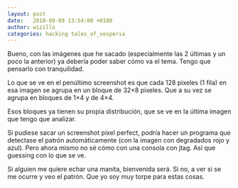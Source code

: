```yaml
---
layout: post
date:   2010-09-09 13:54:00 +0100
author: wizillo
categories: hacking tales_of_vesperia
---
```


Bueno, con las imágenes que he sacado (especialmente las 2 últimas y un poco la anterior) ya debería poder saber cómo va el tema. Tengo que pensarlo con tranquilidad.

Lo que se ve en el penúltimo screenshot es que cada 128 pixeles (1 fila) en esa imagen se agrupa en un bloque de 32×8 pixeles. Que a su vez se agrupa en bloques de 1×4 y de 4×4.

Esos bloques ya tienen su propia distribución, que se ve en la última imagen que tengo que analizar.

Si pudiese sacar un screenshot pixel perfect, podría hacer un programa que detectase el patrón automáticamente (con la imagen con degradados rojo y azul). Pero ahora mismo no sé cómo con una consola con jtag. Así que guessing con lo que se ve.

Si alguien me quiere echar una manita, bienvenida será. Si no, a ver si se me ocurre y veo el patrón. Que yo soy muy torpe para estas cosas.
